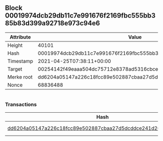 ## Block 00019974dcb29db11c7e991676f2169fbc555bb385b83d399a92718e973c94e6

Attribute | Value
--- | ---
Height | 40101
Hash | 00019974dcb29db11c7e991676f2169fbc555bb385b83d399a92718e973c94e6
Timestamp | 2021-04-25T07:38:11+00:00
Target | 00254142f49eaaa504dc75712e8378ad5316cbcead634704b3734b6271167cc4
Merke root | dd6204a05147a226c18fcc89e502887cbaa27d5dcddce241d26e4a55f5fa1216
Nonce | 68836488

```

```

### Transactions

Hash | Amount
--- | ---
[dd6204a05147a226c18fcc89e502887cbaa27d5dcddce241d26e4a55f5fa1216](dd6204a05147a226c18fcc89e502887cbaa27d5dcddce241d26e4a55f5fa1216.md) | 10.00000000 SKEPTI 

